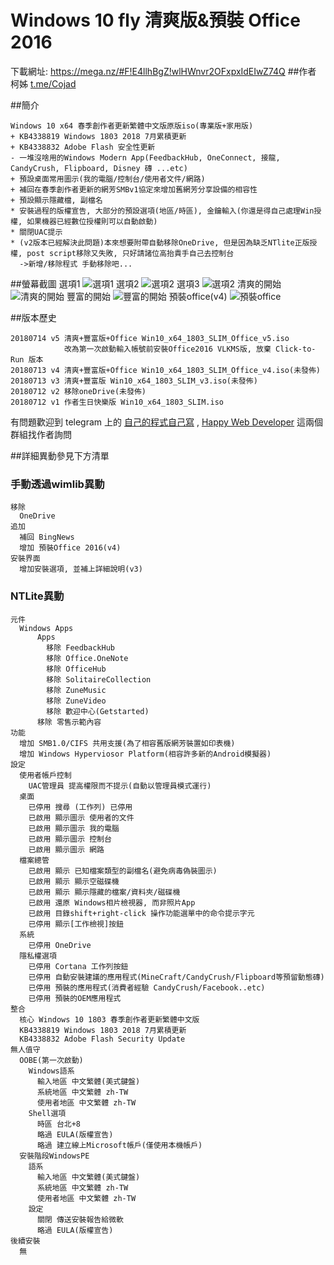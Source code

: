 # Windows 10 fly 清爽版&預裝 Office 2016

下載網址: https://mega.nz/#F!E4llhBgZ!wlHWnvr2OFxpxIdEIwZ74Q
##作者
柯姊 [t.me/Cojad](t.me/Cojad)

##簡介

```
Windows 10 x64 春季創作者更新繁體中文版原版iso(專業版+家用版)
+ KB4338819 Windows 1803 2018 7月累積更新
+ KB4338832 Adobe Flash 安全性更新
- 一堆沒啥用的Windows Modern App(FeedbackHub, OneConnect, 接龍, CandyCrush, Flipboard, Disney 磚 ...etc)
+ 預設桌面常用圖示(我的電腦/控制台/使用者文件/網路)
+ 補回在春季創作者更新的網芳SMBv1協定來增加舊網芳分享設備的相容性
+ 預設顯示隱藏檔, 副檔名
* 安裝過程的版權宣告, 大部分的預設選項(地區/時區), 金鑰輸入(你還是得自己處理Win授權, 如果機器已經數位授權則可以自動啟動)
* 關閉UAC提示
* (v2版本已經解決此問題)本來想要附帶自動移除OneDrive, 但是因為缺乏NTlite正版授權, post script移除又失敗, 只好請諸位高抬貴手自己去控制台
  ->新增/移除程式 手動移除吧...
```
##螢幕截圖
選項1
![選項1](screenshots/option1.png?raw=true)
選項2
![選項2](screenshots/option2.png?raw=true)
選項3
![選項2](screenshots/option3.png?raw=true)
清爽的開始
![清爽的開始](screenshots/start_clean.png?raw=true)
豐富的開始
![豐富的開始](screenshots/start_rich.png?raw=true)
預裝office(v4)
![預裝office](screenshots/start_office.png?raw=true)

##版本歷史

```
20180714 v5 清爽+豐富版+Office Win10_x64_1803_SLIM_Office_v5.iso
            改為第一次啟動輸入帳號前安裝Office2016 VLKMS版, 放棄 Click-to-Run 版本
20180713 v4 清爽+豐富版+Office Win10_x64_1803_SLIM_Office_v4.iso(未發佈)
20180713 v3 清爽+豐富版 Win10_x64_1803_SLIM_v3.iso(未發佈)
20180712 v2 移除oneDrive(未發佈)
20180712 v1 作者生日快樂版 Win10_x64_1803_SLIM.iso
```
有問題歡迎到 telegram 上的 [自己的程式自己寫](https://t.me/joinchat/DoTGVEFiQS0S0AsJola8qw) , [Happy Web Developer](https://t.me/HWDTaiwan) 這兩個群組找作者詢問

##詳細異動參見下方清單

### 手動透過wimlib異動
```
移除
  OneDrive
追加
  補回 BingNews
  增加 預裝Office 2016(v4)
安裝界面
  增加安裝選項, 並補上詳細說明(v3)
```
### NTLite異動

```
元件
  Windows Apps
      Apps
        移除 FeedbackHub
        移除 Office.OneNote
        移除 OfficeHub
        移除 SolitaireCollection
        移除 ZuneMusic
        移除 ZuneVideo
        移除 歡迎中心(Getstarted)
      移除 零售示範內容
功能
  增加 SMB1.0/CIFS 共用支援(為了相容舊版網芳裝置如印表機)
  增加 Windows Hyperviosor Platform(相容許多新的Android模擬器)
設定
  使用者帳戶控制
    UAC管理員 提高權限而不提示(自動以管理員模式運行)
  桌面
    已停用 搜尋 (工作列) 已停用
    已啟用 顯示圖示 使用者的文件
    已啟用 顯示圖示 我的電腦
    已啟用 顯示圖示 控制台
    已啟用 顯示圖示 網路
  檔案總管
    已啟用 顯示 已知檔案類型的副檔名(避免病毒偽裝圖示)
    已啟用 顯示 顯示空磁碟機
    已啟用 顯示 顯示隱藏的檔案/資料夾/磁碟機
    已啟用 還原 Windows相片檢視器, 而非照片App
    已啟用 目錄shift+right-click 操作功能選單中的命令提示字元
    已停用 顯示[工作檢視]按鈕
  系統
    已停用 OneDrive
  隱私權選項
    已停用 Cortana 工作列按鈕
    已停用 自動安裝建議的應用程式(MineCraft/CandyCrush/Flipboard等預留動態磚)
    已停用 預裝的應用程式(消費者經驗 CandyCrush/Facebook..etc)
    已停用 預裝的OEM應用程式
整合
  核心 Windows 10 1803 春季創作者更新繁體中文版
  KB4338819 Windows 1803 2018 7月累積更新
  KB4338832 Adobe Flash Security Update
無人值守
  OOBE(第一次啟動)
    Windows語系
      輸入地區 中文繁體(美式鍵盤)
      系統地區 中文繁體 zh-TW
      使用者地區 中文繁體 zh-TW
    Shell選項
      時區 台北+8
      略過 EULA(版權宣告)
      略過 建立線上Microsoft帳戶(僅使用本機帳戶)
  安裝階段WindowsPE
    語系
      輸入地區 中文繁體(美式鍵盤)
      系統地區 中文繁體 zh-TW
      使用者地區 中文繁體 zh-TW
    設定
      關閉 傳送安裝報告給微軟
      略過 EULA(版權宣告)
後續安裝
  無
```

